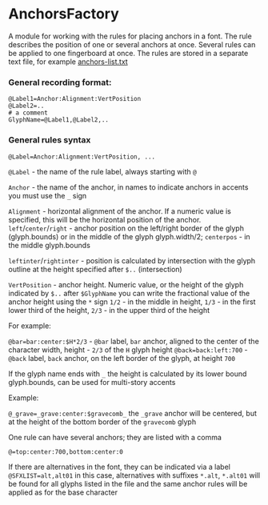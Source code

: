 # AnchorsFactory

A module for working with the rules for placing anchors in a font.
The rule describes the position of one or several anchors at once.
Several rules can be applied to one fingerboard at once.
The rules are stored in a separate text file, for example 
[anchors-list.txt](anchors-list.txt)

### General recording format:

 
```
@Label1=Anchor:Alignment:VertPosition
@Label2=..
# a comment
GlyphName=@Label1,@Label2,..
```

### General rules syntax
```
@Label=Anchor:Alignment:VertPosition, ...
```

`@Label` - the name of the rule label, always starting with `@`

`Anchor` - the name of the anchor, in names to indicate anchors in accents you must use the `_` sign


`Alignment` - horizontal alignment of the anchor.
If a numeric value is specified, this will be the horizontal position of the anchor.
`left`/`center`/`right` - anchor position on the left/right border of the glyph (glyph.bounds) or in the middle of the glyph glyph.width/2;
`centerpos` - in the middle glyph.bounds

`leftinter`/`rightinter` - position is calculated by intersection with the glyph outline at the height specified after `$..` (intersection)



`VertPosition` - anchor height. Numeric value, or the height of the glyph indicated by `$..`
after `$GlyphName` you can write the fractional value of the anchor height using the `*` sign
`1/2` - in the middle in height,
`1/3` - in the first lower third of the height,
`2/3` - in the upper third of the height

For example:

`@bar=bar:center:$H*2/3` - `@bar` label, `bar` anchor, aligned to the center of the character width, height - `2/3` of the `H` glyph height
`@back=back:left:700` - `@back` label, `back` anchor, on the left border of the glyph, at height `700`


If the glyph name ends with `_` the height is calculated by its lower bound glyph.bounds, can be used for multi-story accents

Example:

`@_grave=_grave:center:$gravecomb_`
the `_grave` anchor will be centered, but at the height of the bottom border of the `gravecomb` glyph

One rule can have several anchors; they are listed with a comma

`@=top:center:700,bottom:center:0`

If there are alternatives in the font, they can be indicated via a label
`@SFXLIST=alt,alt01`
in this case, alternatives with suffixes `*.alt`, `*.alt01` will be found for all glyphs listed in the file and the same anchor rules will be applied as for the base character